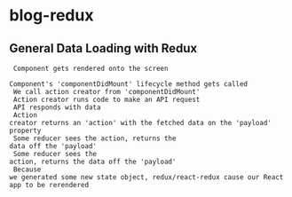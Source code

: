 # blog-redux

## General Data Loading with Redux

<code> Component gets rendered onto the screen </code>
<br />
<code> Component's 'componentDidMount' lifecycle method gets called </code> <br />
<code> We call action creator from 'componentDidMount'</code>
<br />
<code> Action creator runs code to make an API request </code>
<br />
<code> API responds with data </code>
<br />
<code> Action creator returns an 'action' with the fetched data on the 'payload' property </code>
<br />
<code> Some reducer sees the action, returns the data off the 'payload'</code>
<br />
<code> Some reducer sees the action, returns the data off the 'payload'</code>
<br />
<code> Because we generated some new state object, redux/react-redux cause our React app to be rerendered</code>

